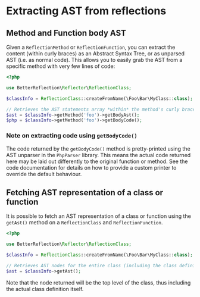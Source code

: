# Extracting AST from reflections

## Method and Function body AST

Given a `ReflectionMethod` or `ReflectionFunction`, you can extract the content
(within curly braces) as an Abstract Syntax Tree, or as unparsed AST (i.e. as
normal code). This allows you to easily grab the AST from a specific method with
very few lines of code:

```php
<?php

use BetterReflection\Reflector\ReflectionClass;

$classInfo = ReflectionClass::createFromName(\Foo\Bar\MyClass::class);

// Retrieves the AST statements array *within* the method's curly braces
$ast = $classInfo->getMethod('foo')->getBodyAst();
$php = $classInfo->getMethod('foo')->getBodyCode();
```

### Note on extracting code using `getBodyCode()`

The code returned by the `getBodyCode()` method is pretty-printed using the
AST unparser in the `PhpParser` library. This means the actual code returned
here may be laid out differently to the original function or method. See the
code documentation for details on how to provide a custom printer to override
the default behaviour.

## Fetching AST representation of a class or function

It is possible to fetch an AST representation of a class or function using the
`getAst()` method on a `ReflectionClass` and `ReflectionFunction`.

```php
<?php

use BetterReflection\Reflector\ReflectionClass;

$classInfo = ReflectionClass::createFromName(\Foo\Bar\MyClass::class);

// Retrieves AST nodes for the entire class (including the class definition)
$ast = $classInfo->getAst();
```

Note that the node returned will be the top level of the class, thus including
the actual class definition itself.
